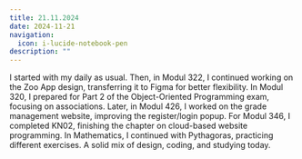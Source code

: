 ```yaml
---
title: 21.11.2024
date: 2024-11-21
navigation:
  icon: i-lucide-notebook-pen
description: ""
---
```


I started with my daily as usual. Then, in Modul 322, I continued working on the Zoo App design, transferring it to Figma for better flexibility. In Modul 320, I prepared for Part 2 of the Object-Oriented Programming exam, focusing on associations. Later, in Modul 426, I worked on the grade management website, improving the register/login popup. For Modul 346, I completed KN02, finishing the chapter on cloud-based website programming. In Mathematics, I continued with Pythagoras, practicing different exercises. A solid mix of design, coding, and studying today.

